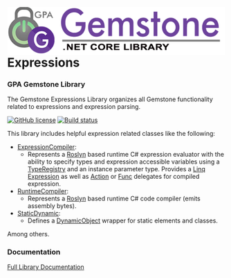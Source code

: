 <img align="right" src="img/gemstone-wide-600.png" alt="gemstone logo">

# Expressions
### GPA Gemstone Library

The Gemstone Expressions Library organizes all Gemstone functionality related to expressions and expression parsing.

[![GitHub license](https://img.shields.io/github/license/gemstone/expressions?color=4CC61E)](https://github.com/gemstone/expressions/blob/master/LICENSE)
[![Build status](https://ci.appveyor.com/api/projects/status/5p90y9pujit72lfl?svg=true)](https://ci.appveyor.com/project/ritchiecarroll/expressions)

This library includes helpful expression related classes like the following:

* [ExpressionCompiler](https://gemstone.github.io/expressions/help/html/T_gemstone_expressions_evaluator_ExpressionCompiler.htm):
  * Represents a [Roslyn](https://github.com/dotnet/roslyn) based runtime C# expression evaluator with the ability to specify types and expression accessible variables using a [TypeRegistry](https://gemstone.github.io/expressions/help/html/T_gemstone_expressions_evaluator_TypeRegistry.htm) and an instance parameter type. Provides a [Linq Expression](https://gemstone.github.io/expressions/help/html/P_gemstone_expressions_evaluator_ExpressionCompiler_2_CompiledExpression.htm) as well as [Action](https://gemstone.github.io/expressions/help/html/P_gemstone_expressions_evaluator_ExpressionCompiler_2_CompiledAction.htm) or [Func](https://gemstone.github.io/expressions/help/html/P_gemstone_expressions_evaluator_ExpressionCompiler_2_CompiledFunction.htm) delegates for compiled expression.
* [RuntimeCompiler](https://gemstone.github.io/expressions/help/html/T_gemstone_expressions_RuntimeCompiler.htm):
  * Represents a [Roslyn](https://github.com/dotnet/roslyn) based runtime C# code compiler (emits assembly bytes).
* [StaticDynamic](https://gemstone.github.io/expressions/help/html/T_gemstone_expressions_StaticDynamic.htm):
  * Defines a [DynamicObject](https://docs.microsoft.com/en-us/dotnet/api/system.dynamic.dynamicobject) wrapper for static elements and classes.

Among others.

### Documentation
[Full Library Documentation](https://gemstone.github.io/expressions/help)